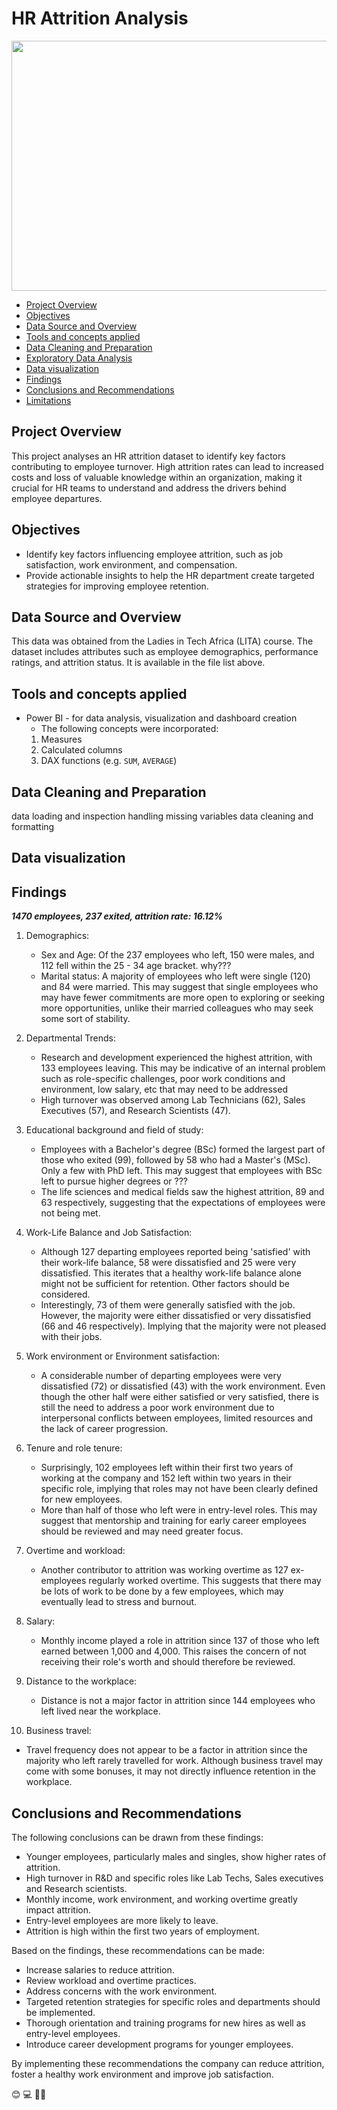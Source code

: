 # HR Attrition Analysis
<p align="center">

<img src="https://github.com/user-attachments/assets/6c163380-696d-4b70-a55e-e3429c70b4e6" width="800" height="400">

- [Project Overview](#project-overview)
- [Objectives](#objectives)
- [Data Source and Overview](#data-source-and-overview)
- [Tools and concepts applied](#tools-and-concepts-applied)
- [Data Cleaning and Preparation](#data-cleaning-and-preparation)
- [Exploratory Data Analysis](#exploratory-data-analysis)
- [Data visualization](#data-visualization)
- [Findings](#findings)
- [Conclusions and Recommendations](#conclusions-and-recommendations)
- [Limitations](#limitations)

## Project Overview 
This project analyses an HR attrition dataset to identify key factors contributing to employee turnover. High attrition rates can lead to increased costs and loss of valuable knowledge within an organization, making it crucial for HR teams to understand and address the drivers behind employee departures.


## Objectives
- Identify key factors influencing employee attrition, such as job satisfaction, work environment, and compensation.
- Provide actionable insights to help the HR department create targeted strategies for improving employee retention.


## Data Source and Overview
This data was obtained from the Ladies in Tech Africa (LITA) course. The dataset includes attributes such as employee demographics, performance ratings, and attrition status. It is available in the file list above.


## Tools and concepts applied
- Power BI - for data analysis, visualization and dashboard creation
	- The following concepts were incorporated:
   	 1. Measures
   	 2. Calculated columns
   	 3. DAX functions (e.g. `SUM`, `AVERAGE`)
   	    

## Data Cleaning and Preparation
data loading and inspection
handling missing variables
data cleaning and formatting



## Data visualization


## Findings
_**1470 employees, 237 exited, attrition rate: 16.12%**_

1. Demographics:
   - Sex and Age: Of the 237 employees who left, 150 were males, and 112 fell within the 25 - 34 age bracket. why???
   - Marital status: A majority of employees who left were single (120) and 84 were married. This may suggest that single employees who may have fewer commitments are more open to exploring or seeking more opportunities, unlike their married colleagues who may seek some sort of stability.


2. Departmental Trends:
   - Research and development experienced the highest attrition, with 133 employees leaving. This may be indicative of an internal problem such as role-specific challenges, poor work conditions and environment, low salary, etc that may need to be addressed
   - High turnover was observed among Lab Technicians (62), Sales Executives (57), and Research Scientists (47).

3. Educational background and field of study:
   - Employees with a Bachelor's degree (BSc) formed the largest part of those who exited (99), followed by 58 who had a Master's (MSc). Only a few with PhD left. This may suggest that employees with BSc left to pursue higher degrees or ???
   - The life sciences and medical fields saw the highest attrition, 89 and 63 respectively, suggesting that the expectations of employees were not being met.

4. Work-Life Balance and Job Satisfaction:
   - Although 127 departing employees reported being 'satisfied' with their work-life balance,  58 were dissatisfied and 25 were very dissatisfied. This iterates that a healthy work-life balance alone might not be sufficient for retention. Other factors should be considered.
   - Interestingly, 73 of them were generally satisfied with the job. However, the majority were either dissatisfied or very dissatisfied (66 and 46 respectively). Implying that the majority were not pleased with their jobs.

5. Work environment or Environment satisfaction:
   - A considerable number of departing employees were very dissatisfied (72) or dissatisfied (43) with the work environment. Even though the other half were either satisfied or very satisfied, there is still the need  to address a poor work environment due to interpersonal conflicts between employees, limited resources and the lack of career progression. 

6. Tenure and role tenure:
   - Surprisingly, 102 employees left within their first two years of working at the company and 152 left within two years in their specific role, implying that roles may not have been clearly defined for new employees.
   - More than half of those who left were in entry-level roles. This may suggest that mentorship and training for early career employees should be reviewed and may need greater focus. 

7. Overtime and workload:
   - Another contributor to attrition was working overtime as 127 ex-employees regularly worked overtime. This suggests that there may be lots of work to be done by a few employees, which may eventually lead to stress and burnout.

8. Salary: 
   - Monthly income played a role in attrition since 137 of those who left earned between 1,000 and 4,000. This raises the concern of not receiving their role's worth and should therefore be reviewed.

9. Distance to the workplace:
   - Distance is not a major factor in attrition since 144 employees who left lived near the workplace.

10. Business travel: 
   - Travel frequency does not appear to be a factor in attrition since the majority who left rarely travelled for work. Although business travel may come with some bonuses, it may not directly influence retention in the workplace.

## Conclusions and Recommendations
The following conclusions can be drawn from these findings:
- Younger employees, particularly males and singles, show higher rates of attrition.
- High turnover in R&D and specific roles like Lab Techs, Sales executives and Research scientists.
- Monthly income, work environment, and working overtime greatly impact attrition.
- Entry-level employees are more likely to leave.
- Attrition is high within the first two years of employment.
  
Based on the findings, these recommendations can be made:
- Increase salaries to reduce attrition.
- Review workload and overtime practices.
- Address concerns with the work environment.
- Targeted retention strategies for specific roles and departments should be implemented.
- Thorough orientation and training programs for new hires as well as entry-level employees.
- Introduce career development programs for younger employees.

By implementing these recommendations the company can reduce attrition, foster a healthy work environment and improve job satisfaction.

😊
💻
👩‍💼
